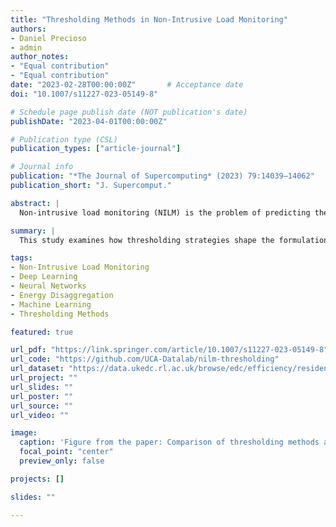 ```yaml
---
title: "Thresholding Methods in Non-Intrusive Load Monitoring"
authors:
- Daniel Precioso
- admin
author_notes:
- "Equal contribution"
- "Equal contribution"
date: "2023-02-28T00:00:00Z"       # Acceptance date
doi: "10.1007/s11227-023-05149-8"

# Schedule page publish date (NOT publication's date)
publishDate: "2023-04-01T00:00:00Z"

# Publication type (CSL)
publication_types: ["article-journal"]

# Journal info
publication: "*The Journal of Supercomputing* (2023) 79:14039–14062"
publication_short: "J. Supercomput."

abstract: |
  Non-intrusive load monitoring (NILM) is the problem of predicting the status or consumption of individual domestic appliances from the aggregated power load. This paper investigates a fundamental methodological issue: how different thresholding strategies for converting continuous power signals into binary ON/OFF labels impact the formulation and performance of NILM classification models. We evaluate three approaches — middle-point, variance-sensitive, and activation-time thresholding — using standard NILM datasets and state-of-the-art deep learning architectures (convolutional and bidirectional GRU models). We analyze how these thresholding methods influence classification accuracy, regression error, and model interpretability, and propose a multitask learning modification that jointly addresses regression and classification through transfer learning. The paper provides practical guidance on selecting thresholding strategies and highlights open challenges for multi-state and fully automated NILM formulations.

summary: |
  This study examines how thresholding strategies shape the formulation of NILM classification problems and their influence on deep learning model performance.

tags:
- Non-Intrusive Load Monitoring
- Deep Learning
- Neural Networks
- Energy Disaggregation
- Machine Learning
- Thresholding Methods

featured: true

url_pdf: "https://link.springer.com/article/10.1007/s11227-023-05149-8"
url_code: "https://github.com/UCA-Datalab/nilm-thresholding"
url_dataset: "https://data.ukedc.rl.ac.uk/browse/edc/efficiency/residential/EnergyConsumption/Domestic/UK-DALE-2015"
url_project: ""
url_slides: ""
url_poster: ""
url_source: ""
url_video: ""

image:
  caption: 'Figure from the paper: Comparison of thresholding methods applied to appliance power load (Precioso & Gómez-Ullate, 2023)'
  focal_point: "center"
  preview_only: false

projects: []

slides: ""

---
```


